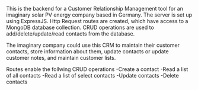 This is the backend for a Customer Relationship Management tool for an imaginary solar PV energy company based in Germany.
The server is set up using ExpressJS.
Http Request routes are created, which have access to a MongoDB database collection. 
CRUD operations are used to add/delete/update/read contacts from the database.

The imaginary company could use this CRM to maintain their customer contacts, store information about them, update contacts or update customer notes, 
and maintain customer lists. 

Routes enable the follwing CRUD operations
-Create a contact
-Read a list of all contacts
-Read a list of select contacts
-Update contacts
-Delete contacts
